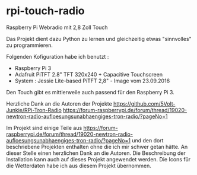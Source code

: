 # rpi-touch-radio
Raspberry Pi Webradio mit 2,8 Zoll Touch

Das Projekt dient dazu Python zu lernen und gleichzeitig etwas "sinnvolles" zu programmieren.

Folgenden Kofiguration habe ich benutzt :
 - Raspberry Pi 3
 - Adafruit PiTFT 2.8" TFT 320x240 + Capacitive Touchscreen
 - System : Jessie Lite-based PiTFT 2,8" - Image vom 23.09.2016

Den Touch gibt es mittlerweile auch passend für den Raspberry Pi 3.   

Herzliche Dank an die Autoren der Projekte 
https://github.com/5Volt-Junkie/RPi-Tron-Radio
https://forum-raspberrypi.de/forum/thread/19020-newtron-radio-aufloesungsunabhaengiges-tron-radio/?pageNo=1
 
Im Projekt sind einige Teile aus 
https://forum-raspberrypi.de/forum/thread/19020-newtron-radio-aufloesungsunabhaengiges-tron-radio/?pageNo=1
und den dort beschriebene Projekten enthalten ohne die ich mir schwer getan hätte. An dieser Stelle 
einen herzlichen Dank an die Autoren. Die Beschreibung der Installation kann auch auf dieses Projekt 
angewendet werden. Die Icons für die Wetterdaten habe ich aus diesem Projekt übernommen.

